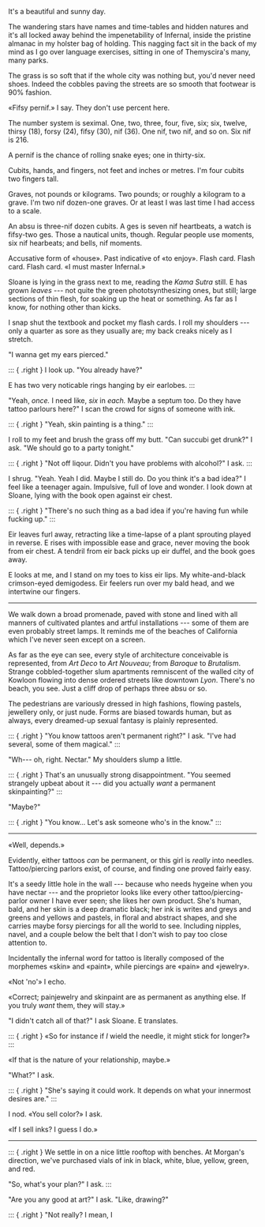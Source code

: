 It's a beautiful and sunny day.

The wandering stars have names and time-tables and hidden natures and it's all locked
away behind the impenetability of Infernal, inside the pristine almanac in my holster bag of
holding. This nagging fact sit in the back of my mind as I go over language exercises,
sitting in one of Themyscira's many, many parks.

The grass is so soft that if the whole city was nothing but, you'd never need shoes. Indeed
the cobbles paving the streets are so smooth that footwear is 90% fashion.

«Fifsy pernif.» I say. They don't use percent here.

The number system is seximal. One, two, three, four, five, six;
six, twelve, thirsy (18), forsy (24), fifsy (30), nif (36). One nif, two nif, and so on. Six nif is 216.

A pernif is the chance of rolling snake eyes; one in thirty-six.

Cubits, hands, and fingers, not feet and inches or metres. I'm four cubits two fingers tall.

Graves, not pounds or kilograms. Two pounds; or roughly a kilogram to a grave.
I'm two nif dozen-one graves. Or at least I was last time I had access to a scale.

An absu is three-nif dozen cubits. A ges is seven nif heartbeats, a watch is fifsy-two ges.
Those a nautical units, though. Regular people use moments, six nif hearbeats; and bells,
nif moments.

Accusative form of «house». Past indicative of «to enjoy». Flash card. Flash card. Flash card.
«I must master Infernal.»

Sloane is lying in the grass next to me, reading the _Kama Sutra_ still. E has grown _leaves_ ---
not quite the green phototsynthesizing ones, but still; large sections of thin flesh, for soaking
up the heat or something. As far as I know, for nothing other than kicks.

I snap shut the textbook and pocket my flash cards. I roll my shoulders --- only a quarter
as sore as they usually are; my back creaks nicely as I stretch.

"I wanna get my ears pierced."

::: { .right }
I look up. "You already have?"

E has two very noticable rings hanging by eir earlobes.
:::

"Yeah, _once._ I need like, _six_ in _each._ Maybe a septum too. Do they have tattoo
parlours here?" I scan the crowd for signs of someone with ink.

::: { .right }
"Yeah, skin painting is a thing."
:::

I roll to my feet and brush the grass off my butt. "Can succubi get drunk?" I ask. "We should
go to a party tonight."

::: { .right }
"Not off liqour. Didn't you have problems with alcohol?" I ask.
:::

I shrug. "Yeah. Yeah I did. Maybe I still do. Do you think it's a bad idea?"
I feel like a teenager again. Impulsive, full of love and wonder. I look down at Sloane,
lying with the book open against eir chest.

::: { .right }
"There's no such thing as a bad idea if you're having fun while fucking up."
:::

Eir leaves furl away, retracting like a time-lapse of a plant sprouting played
in reverse. E rises with impossible ease and grace, never moving the book from
eir chest. A tendril from eir back picks up eir duffel, and the book goes away.

E looks at me, and I stand on my toes to kiss eir lips. My white-and-black
crimson-eyed demigodess. Eir feelers run over my bald head, and we intertwine
our fingers.

----

We walk down a broad promenade, paved with stone and lined with all manners of cultivated
plantes and artful installations --- some of them are even probably street lamps. It reminds
me of the beaches of California which I've never seen except on a screen.

As far as the eye can see, every style of architecture conceivable is
represented, from _Art Deco_ to _Art Nouveau_; from _Baroque_ to _Brutalism_.
Strange cobbled-together slum apartments remniscent of the walled city of
Kowloon flowing into dense ordered streets like downtown _Lyon_. There's no beach, you
see. Just a cliff drop of perhaps three absu or so.

The pedestrians are variously dressed in high fashions, flowing pastels, jewellery only,
or just nude. Forms are biased towards human, but as always, every dreamed-up
sexual fantasy is plainly represented.

::: { .right }
"You know tattoos aren't permanent right?" I ask. "I've had several, some of
them magical."
:::

"Wh--- oh, right. Nectar." My shoulders slump a little.

::: { .right }
That's an unusually strong disappointment.
"You seemed strangely upbeat about it --- did you actually _want_ a
permanent skinpainting?"
:::

"Maybe?"

::: { .right }
"You know... Let's ask someone who's in the know."
:::

----

«Well, depends.»

Evidently, either tattoos _can_ be permanent, or this girl is _really_ into
needles. Tattoo/piercing parlors exist, of course, and finding one proved fairly easy.

It's a seedy little hole in the wall --- because who needs hygeine when you have nectar ---
and the proprietor looks like every other tattoo/piercing-parlor owner I have ever seen;
she likes her own product. She's human, bald, and her skin is a deep dramatic black; her ink
is writes and greys and greens and yellows and pastels, in floral and abstract shapes,
and she carries maybe forsy piercings for all the world to see. Including nipples, navel,
and a couple below the belt that I don't wish to pay too close attention to.

Incidentally the infernal word for tattoo is literally composed of the morphemes «skin» and
«paint», while piercings are «pain» and «jewelry».

«Not 'no'» I echo.

«Correct; painjewelry and skinpaint are as permanent as anything else. If you
truly _want_ them, they will stay.»

"I didn't catch all of that?" I ask Sloane. E translates.

::: { .right }
«So for instance if _I_ wield the needle, it might stick for longer?»
:::

«If that is the nature of your relationship, maybe.»

"What?" I ask.

::: { .right }
"She's saying it could work. It depends on what your innermost desires are."
:::

I nod. «You sell color?» I ask.

«If I sell inks? I guess I do.»

----

::: { .right }
We settle in on a nice little rooftop with benches. At Morgan's direction, we've
purchased vials of ink in black, white, blue, yellow, green, and red.

"So, what's your plan?" I ask.
:::

"Are you any good at art?" I ask. "Like, drawing?"

::: { .right }
"Not really? I mean, I 
